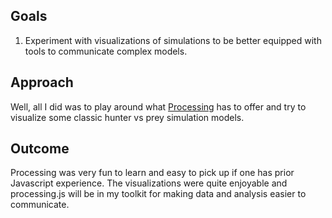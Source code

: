 ## Goals
1. Experiment with visualizations of simulations to be better equipped with tools to communicate complex models.

## Approach
Well, all I did was to play around what [Processing](https://processing.org/) has to offer and try to visualize some classic hunter vs prey simulation models.

## Outcome
Processing was very fun to learn and easy to pick up if one has prior Javascript experience. The visualizations were quite enjoyable and processing.js will be in my toolkit for making data and analysis easier to communicate.